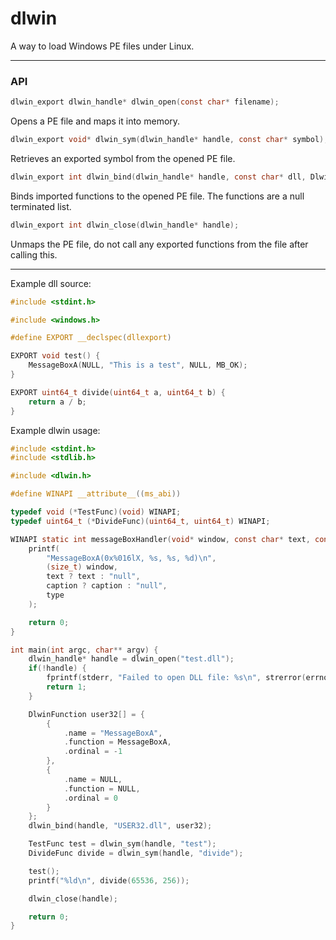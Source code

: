 # dlwin
A way to load Windows PE files under Linux.

---
### API

```C
dlwin_export dlwin_handle* dlwin_open(const char* filename);
```
Opens a PE file and maps it into memory.

```C
dlwin_export void* dlwin_sym(dlwin_handle* handle, const char* symbol);
```
Retrieves an exported symbol from the opened PE file.

```C
dlwin_export int dlwin_bind(dlwin_handle* handle, const char* dll, DlwinFunction* functions);
```
Binds imported functions to the opened PE file. The functions are a null terminated list.

```C
dlwin_export int dlwin_close(dlwin_handle* handle);
```
Unmaps the PE file, do not call any exported functions from the file after calling this.

---

Example dll source:
```C
#include <stdint.h>

#include <windows.h>

#define EXPORT __declspec(dllexport)

EXPORT void test() {
    MessageBoxA(NULL, "This is a test", NULL, MB_OK);
}

EXPORT uint64_t divide(uint64_t a, uint64_t b) {
    return a / b;
}
```

Example dlwin usage:
```C
#include <stdint.h>
#include <stdlib.h>

#include <dlwin.h>

#define WINAPI __attribute__((ms_abi))

typedef void (*TestFunc)(void) WINAPI;
typedef uint64_t (*DivideFunc)(uint64_t, uint64_t) WINAPI;

WINAPI static int messageBoxHandler(void* window, const char* text, const char* caption, int type) {
    printf(
        "MessageBoxA(0x%016lX, %s, %s, %d)\n",
        (size_t) window,
        text ? text : "null",
        caption ? caption : "null",
        type
    );

    return 0;
}

int main(int argc, char** argv) {
    dlwin_handle* handle = dlwin_open("test.dll");
    if(!handle) {
        fprintf(stderr, "Failed to open DLL file: %s\n", strerror(errno));
        return 1;
    }

    DlwinFunction user32[] = {
        {
            .name = "MessageBoxA",
            .function = MessageBoxA,
            .ordinal = -1
        },
        {
            .name = NULL,
            .function = NULL,
            .ordinal = 0
        }
    };
    dlwin_bind(handle, "USER32.dll", user32);

    TestFunc test = dlwin_sym(handle, "test");
    DivideFunc divide = dlwin_sym(handle, "divide");

    test();
    printf("%ld\n", divide(65536, 256));

    dlwin_close(handle);

    return 0;
}
```
